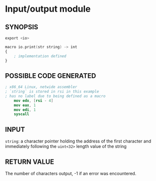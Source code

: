 # Input/output module


## SYNOPSIS
```nasm
export <io>

macro io.print(str string) -> int
{
    ; implementation defined
}
```

## POSSIBLE CODE GENERATED
```nasm
; x86_64 Linux, netwide assembler
; `string` is stored in rsi in this example
; has no label due to being defined as a macro
    mov edx, [rsi - 4]
    mov eax, 1
    mov edi, 1
    syscall
```

## INPUT
`string`: a character pointer holding the address of the first character and immediately following the `uint<32>` length value of the string

## RETURN VALUE
The number of characters output, -1 if an error was encountered.

